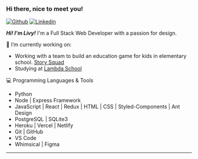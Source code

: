 ### Hi there, nice to meet you!

[![Github](https://img.shields.io/badge/-Github-000?style=flat&logo=Github&logoColor=white)](https://github.com/livytoolson)
[![Linkedin](https://img.shields.io/badge/-LinkedIn-blue?style=flat&logo=Linkedin&logoColor=white)](https://www.linkedin.com/in/livytoolson/)

<p>
  <em><strong>Hi! I'm Livy!</strong></em> I'm a Full Stack Web Developer with a passion for design.
</p>

🌱 I’m currently working on:
- Working with a team to build an education game for kids in elementary school. <a href="https://www.storysquad.education/">Story Squad</a>
- Studying at <a href="https://lambdaschool.com/">Lambda School</a>

:computer: Programming Languages & Tools
- Python 
- Node | Express Framework
- JavaScript | React | Redux | HTML | CSS | Styled-Components | Ant Design
- PostgreSQL | SQLite3
- Heroku | Vercel | Netlify
- Git | GitHub 
- VS Code
- Whimsical | Figma

---
